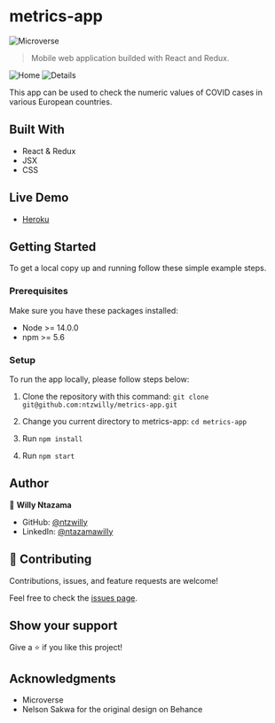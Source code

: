 # metrics-app

![Microverse](https://img.shields.io/badge/Microverse-blueviolet)

> Mobile web application builded with React and Redux.

![Home](https://user-images.githubusercontent.com/9049260/142601289-92b5a540-4d08-4e70-b968-9a3d52b4413f.png)
![Details](https://user-images.githubusercontent.com/9049260/142602210-ce67a2bb-0e38-45ad-bccd-7c0a73ae8a3d.png)


This app can be used to check the numeric values of COVID cases in various European countries.
## Built With

- React & Redux
- JSX
- CSS

## Live Demo

- [Heroku](https://metrics-app-covid.herokuapp.com/)

## Getting Started

To get a local copy up and running follow these simple example steps.

### Prerequisites

Make sure you have these packages installed:

   - Node >= 14.0.0 
   - npm >= 5.6

### Setup

To run the app locally, please follow steps below:

1. Clone the repository with this command: `git clone git@github.com:ntzwilly/metrics-app.git`

2. Change you current directory to metrics-app: `cd metrics-app`
 
3. Run `npm install`
   
4. Run `npm start`

## Author

👤 **Willy Ntazama**

- GitHub: [@ntzwilly](https://github.com/ntzwilly)
- LinkedIn: [@ntazamawilly](https://linkedin.com/in/ntazama-willy-b676b7aa)
## 🤝 Contributing

Contributions, issues, and feature requests are welcome!

Feel free to check the [issues page](../../issues/).

## Show your support

Give a ⭐️ if you like this project!

## Acknowledgments

- Microverse
- Nelson Sakwa for the original design on Behance

